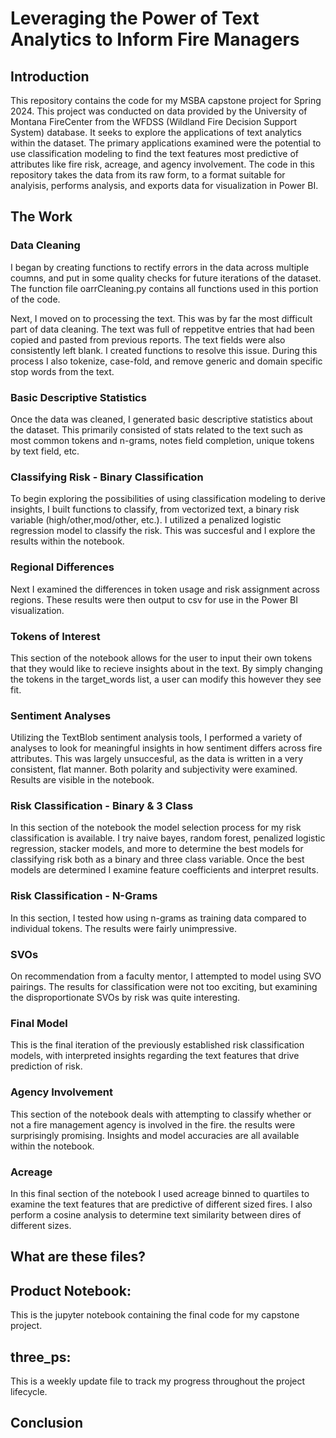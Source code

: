# Leveraging the Power of Text Analytics to Inform Fire Managers

## Introduction
This repository contains the code for my MSBA capstone project for Spring 2024. This project was conducted on data provided by the University of Montana FireCenter from the WFDSS (Wildland Fire Decision Support System) database. It seeks to explore the applications of text analytics within the dataset. The primary applications examined were the potential to use classification modeling to find the text features most predictive of attributes like fire risk, acreage, and agency involvement. The code in this repository takes the data from its raw form, to a format suitable for analyisis, performs analysis, and exports data for visualization in Power BI.

## The Work

### Data Cleaning
I began by creating functions to rectify errors in the data across multiple coumns, and put in some quality checks for future iterations of the dataset. The function file oarrCleaning.py contains all functions used in this portion of the code.

Next, I moved on to processing the text. This was by far the most difficult part of data cleaning. The text was full of reppetitve entries that had been copied and pasted from previous reports. The text fields were also consistently left blank. I created functions to resolve this issue. During this process I also tokenize, case-fold, and remove generic and domain specific stop words from the text.

### Basic Descriptive Statistics
Once the data was cleaned, I generated basic descriptive statistics about the dataset. This primarily consisted of stats related to the text such as most common tokens and n-grams, notes field completion, unique tokens by text field, etc.

### Classifying Risk - Binary Classification
To begin exploring the possibilities of using classification modeling to derive insights, I built functions to classify, from vectorized text, a binary risk variable (high/other,mod/other, etc.). I utilized a penalized logistic regression model to classify the risk. This was succesful and I explore the results within the notebook.

### Regional Differences
Next I examined the differences in token usage and risk assignment across regions. These results were then output to csv for use in the Power BI visualization.

### Tokens of Interest
This section of the notebook allows for the user to input their own tokens that they would like to recieve insights about in the text. By simply changing the tokens in the target_words list, a user can modify this however they see fit.

### Sentiment Analyses
Utilizing the TextBlob sentiment analysis tools, I performed a variety of analyses to look for meaningful insights in how sentiment differs across fire attributes. This was largely unsuccesful, as the data is written in a very consistent, flat manner. Both polarity and subjectivity were examined. Results are visible in the notebook.

### Risk Classification - Binary & 3 Class
In this section of the notebook the model selection process for my risk classification is available. I try naive bayes, random forest, penalized logistic regression, stacker models, and more to determine the best models for classifying risk both as a binary and three class variable. Once the best models are determined I examine feature coefficients and interpret results.

### Risk Classification - N-Grams
In this section, I tested how using n-grams as training data compared to individual tokens. The results were fairly unimpressive.

### SVOs
On recommendation from a faculty mentor, I attempted to model using SVO pairings. The results for classification were not too exciting, but examining the disproportionate SVOs by risk was quite interesting.

### Final Model
This is the final iteration of the previously established risk classification models, with interpreted insights regarding the text features that drive prediction of risk.

### Agency Involvement
This section of the notebook deals with attempting to classify whether or not a fire management agency is involved in the fire. the results were surprisingly promising. Insights and model accuracies are all available within the notebook.

### Acreage
In this final section of the notebook I used acreage binned to quartiles to examine the text features that are predictive of different sized fires. I also perform a cosine analysis to determine text similarity between dires of different sizes.



## What are these files?
## Product Notebook:
This is the jupyter notebook containing the final code for my capstone project.

## three_ps:
This is a weekly update file to track my progress throughout the project lifecycle.

## Conclusion


